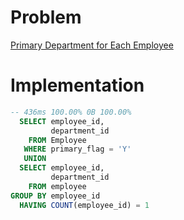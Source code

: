 # Problem

[Primary Department for Each Employee](https://leetcode.com/problems/primary-department-for-each-employee/)

# Implementation

```sql
-- 436ms 100.00% 0B 100.00%
  SELECT employee_id, 
         department_id
    FROM Employee
   WHERE primary_flag = 'Y'
   UNION
  SELECT employee_id,
         department_id
    FROM employee
GROUP BY employee_id
  HAVING COUNT(employee_id) = 1
```
